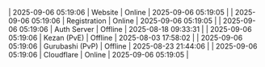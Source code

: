 | 2025-09-06 05:19:06 | Website | Online | 2025-09-06 05:19:05 |
| 2025-09-06 05:19:06 | Registration | Online | 2025-09-06 05:19:05 |
| 2025-09-06 05:19:06 | Auth Server | Offline | 2025-08-18 09:33:31 |
| 2025-09-06 05:19:06 | Kezan (PvE) | Offline | 2025-08-03 17:58:02 |
| 2025-09-06 05:19:06 | Gurubashi (PvP) | Offline | 2025-08-23 21:44:06 |
| 2025-09-06 05:19:06 | Cloudflare | Online | 2025-09-06 05:19:05 |
